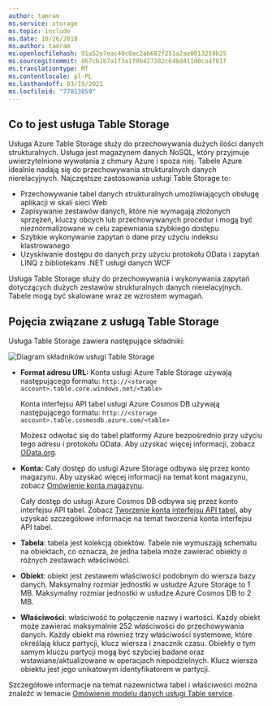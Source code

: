 ```yaml
---
author: tamram
ms.service: storage
ms.topic: include
ms.date: 10/26/2018
ms.author: tamram
ms.openlocfilehash: 91a52e7eac40c0ac2ab682f251a2ae0013259b25
ms.sourcegitcommit: 867cb1b7a1f3a1f0b427282c648d411d0ca4f81f
ms.translationtype: MT
ms.contentlocale: pl-PL
ms.lasthandoff: 03/19/2021
ms.locfileid: "77013859"
---
```

## <a name="what-is-table-storage"></a>Co to jest usługa Table Storage
Usługa Azure Table Storage służy do przechowywania dużych ilości danych strukturalnych. Usługa jest magazynem danych NoSQL, który przyjmuje uwierzytelnione wywołania z chmury Azure i spoza niej. Tabele Azure idealnie nadają się do przechowywania strukturalnych danych nierelacyjnych. Najczęstsze zastosowania usługi Table Storage to:

* Przechowywanie tabel danych strukturalnych umożliwiających obsługę aplikacji w skali sieci Web
* Zapisywanie zestawów danych, które nie wymagają złożonych sprzężeń, kluczy obcych lub przechowywanych procedur i mogą być nieznormalizowane w celu zapewniania szybkiego dostępu
* Szybkie wykonywanie zapytań o dane przy użyciu indeksu klastrowanego
* Uzyskiwanie dostępu do danych przy użyciu protokołu OData i zapytań LINQ z bibliotekami .NET usługi danych WCF

Usługa Table Storage służy do przechowywania i wykonywania zapytań dotyczących dużych zestawów strukturalnych danych nierelacyjnych. Tabele mogą być skalowane wraz ze wzrostem wymagań.

## <a name="table-storage-concepts"></a>Pojęcia związane z usługą Table Storage
Usługa Table Storage zawiera następujące składniki:

![Diagram składników usługi Table Storage][Table1]

* **Format adresu URL:** Konta usługi Azure Table Storage używają następującego formatu: `http://<storage account>.table.core.windows.net/<table>`

  Konta interfejsu API tabel usługi Azure Cosmos DB używają następującego formatu: `http://<storage account>.table.cosmosdb.azure.com/<table>`  

  Możesz odwołać się do tabel platformy Azure bezpośrednio przy użyciu tego adresu i protokołu OData. Aby uzyskać więcej informacji, zobacz [OData.org][OData.org].
* **Konta:** Cały dostęp do usługi Azure Storage odbywa się przez konto magazynu. Aby uzyskać więcej informacji na temat kont magazynu, zobacz [Omówienie konta magazynu](../articles/storage/common/storage-account-overview.md).

    Cały dostęp do usługi Azure Cosmos DB odbywa się przez konto interfejsu API tabel. Zobacz [Tworzenie konta interfejsu API tabel](../articles/cosmos-db/create-table-dotnet.md#create-a-database-account), aby uzyskać szczegółowe informacje na temat tworzenia konta interfejsu API tabel.
* **Tabela**: tabela jest kolekcją obiektów. Tabele nie wymuszają schematu na obiektach, co oznacza, że jedna tabela może zawierać obiekty o różnych zestawach właściwości.  
* **Obiekt**: obiekt jest zestawem właściwości podobnym do wiersza bazy danych. Maksymalny rozmiar jednostki w usłudze Azure Storage to 1 MB. Maksymalny rozmiar jednostki w usłudze Azure Cosmos DB to 2 MB.
* **Właściwości**: właściwość to połączenie nazwy i wartości. Każdy obiekt może zawierać maksymalnie 252 właściwości do przechowywania danych. Każdy obiekt ma również trzy właściwości systemowe, które określają klucz partycji, klucz wiersza i znacznik czasu. Obiekty o tym samym kluczu partycji mogą być szybciej badane oraz wstawiane/aktualizowane w operacjach niepodzielnych. Klucz wiersza obiektu jest jego unikatowym identyfikatorem w partycji.

Szczegółowe informacje na temat nazewnictwa tabel i właściwości można znaleźć w temacie [Omówienie modelu danych usługi Table service](/rest/api/storageservices/Understanding-the-Table-Service-Data-Model).

[Table1]: ./media/storage-table-concepts-include/table1.png
[OData.org]: http://www.odata.org/

